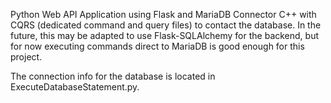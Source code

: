 Python Web API Application using Flask and MariaDB Connector C++ with CQRS (dedicated command and query files) to contact the database. In the future, this may be adapted to use Flask-SQLAlchemy for the backend, but for now executing commands direct to MariaDB is good enough for this project.

The connection info for the database is located in ExecuteDatabaseStatement.py.

